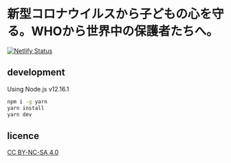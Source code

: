 # 新型コロナウイルスから子どもの心を守る。WHOから世界中の保護者たちへ。

[![Netlify Status](https://api.netlify.com/api/v1/badges/f9f3215e-955f-412c-9476-d6a55576c5f7/deploy-status)](https://app.netlify.com/sites/covid-19-act/deploys)

## development

Using Node.js v12.16.1

```bash
npm i -g yarn
yarn install
yarn dev
```

## licence

[CC BY-NC-SA 4.0](https://creativecommons.org/licenses/by-nc-sa/4.0/deed.ja)
